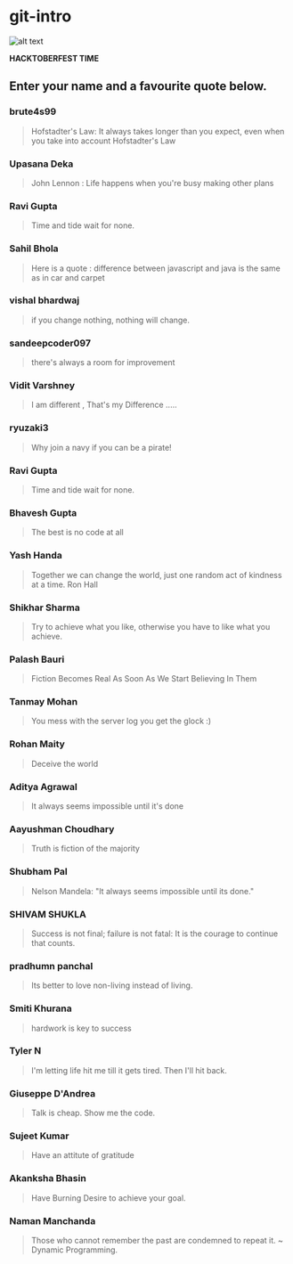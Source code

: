 # git-intro

![alt text](https://hacktoberfest.digitalocean.com/assets/hacktoberfest-2018-social-card-c8d2e1489f647f2e0a26e6f598adeb760872818905b34cd437afc7ac2857ceab.png "Logo Title Text 1")


**HACKTOBERFEST TIME**

## Enter your name and a favourite quote below.

### brute4s99
> Hofstadter's Law: It always takes longer than you expect, even when you take into account Hofstadter's Law

### Upasana Deka
> John Lennon : Life happens when you're busy making other plans

### Ravi Gupta
> Time and tide wait for none.

### Sahil Bhola
> Here is a quote : difference between javascript and java is the same as in car and carpet

### vishal bhardwaj
> if you change nothing, nothing will change.

### sandeepcoder097
> there's always a room for improvement

### Vidit Varshney
> I am different , That's my Difference .....

### ryuzaki3
> Why join a navy if you can be a pirate!

### Ravi Gupta
> Time and tide wait for none.

### Bhavesh Gupta
> The best is no code at all

### Yash Handa
> Together we can change the world, just one random act of kindness at a time. Ron Hall

### Shikhar Sharma
> Try to achieve what you like, otherwise you have to like what you achieve.

### Palash Bauri
> Fiction Becomes Real As Soon As We Start Believing In Them

### Tanmay Mohan    
> You mess with the server log you get the glock :)

### Rohan Maity
> Deceive the world

### Aditya Agrawal
> It always seems impossible until it's done

### Aayushman Choudhary
> Truth is fiction of the majority

### Shubham Pal
> Nelson Mandela: "It always seems impossible until its done."

### SHIVAM SHUKLA
> Success is not final; failure is not fatal: It is the courage to continue that counts.

### pradhumn panchal
> Its better to love non-living instead of living.

### Smiti Khurana
> hardwork is key to success

### Tyler N
> I'm letting life hit me till it gets tired. Then I'll hit back.

### Giuseppe D'Andrea
> Talk is cheap. Show me the code.

### Sujeet Kumar
> Have an attitute of gratitude

### Akanksha Bhasin
> Have Burning Desire to achieve your goal.

### Naman Manchanda
> Those who cannot remember the past are condemned to repeat it. ~ Dynamic Programming.

